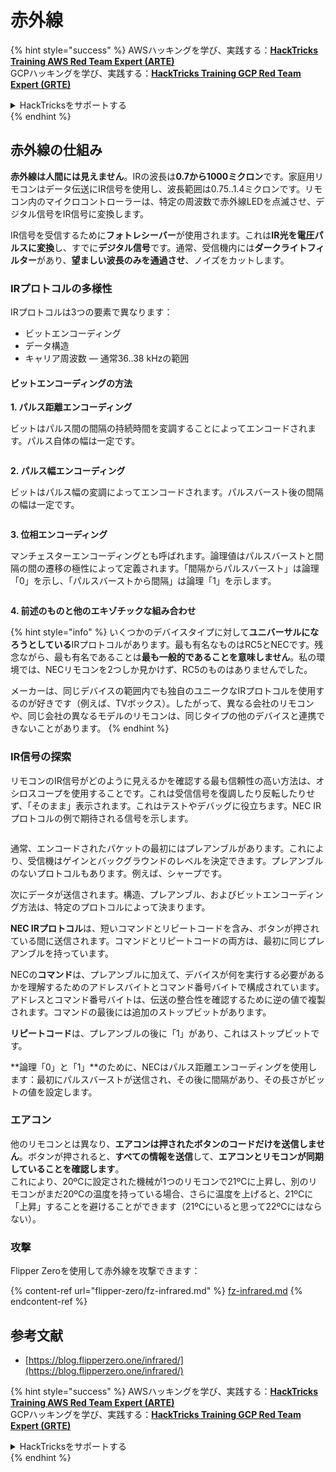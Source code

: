 # 赤外線

{% hint style="success" %}
AWSハッキングを学び、実践する：<img src="/.gitbook/assets/arte.png" alt="" data-size="line">[**HackTricks Training AWS Red Team Expert (ARTE)**](https://training.hacktricks.xyz/courses/arte)<img src="/.gitbook/assets/arte.png" alt="" data-size="line">\
GCPハッキングを学び、実践する：<img src="/.gitbook/assets/grte.png" alt="" data-size="line">[**HackTricks Training GCP Red Team Expert (GRTE)**<img src="/.gitbook/assets/grte.png" alt="" data-size="line">](https://training.hacktricks.xyz/courses/grte)

<details>

<summary>HackTricksをサポートする</summary>

* [**サブスクリプションプラン**](https://github.com/sponsors/carlospolop)を確認してください！
* **💬 [**Discordグループ**](https://discord.gg/hRep4RUj7f)または[**Telegramグループ**](https://t.me/peass)に参加するか、**Twitter** 🐦 [**@hacktricks\_live**](https://twitter.com/hacktricks\_live)**をフォローしてください。**
* **[**HackTricks**](https://github.com/carlospolop/hacktricks)および[**HackTricks Cloud**](https://github.com/carlospolop/hacktricks-cloud)のGitHubリポジトリにPRを提出してハッキングトリックを共有してください。**

</details>
{% endhint %}

## 赤外線の仕組み <a href="#how-the-infrared-port-works" id="how-the-infrared-port-works"></a>

**赤外線は人間には見えません**。IRの波長は**0.7から1000ミクロン**です。家庭用リモコンはデータ伝送にIR信号を使用し、波長範囲は0.75..1.4ミクロンです。リモコン内のマイクロコントローラーは、特定の周波数で赤外線LEDを点滅させ、デジタル信号をIR信号に変換します。

IR信号を受信するために**フォトレシーバー**が使用されます。これは**IR光を電圧パルスに変換**し、すでに**デジタル信号**です。通常、受信機内には**ダークライトフィルター**があり、**望ましい波長のみを通過させ**、ノイズをカットします。

### IRプロトコルの多様性 <a href="#variety-of-ir-protocols" id="variety-of-ir-protocols"></a>

IRプロトコルは3つの要素で異なります：

* ビットエンコーディング
* データ構造
* キャリア周波数 — 通常36..38 kHzの範囲

#### ビットエンコーディングの方法 <a href="#bit-encoding-ways" id="bit-encoding-ways"></a>

**1. パルス距離エンコーディング**

ビットはパルス間の間隔の持続時間を変調することによってエンコードされます。パルス自体の幅は一定です。

<figure><img src="../../.gitbook/assets/image (295).png" alt=""><figcaption></figcaption></figure>

**2. パルス幅エンコーディング**

ビットはパルス幅の変調によってエンコードされます。パルスバースト後の間隔の幅は一定です。

<figure><img src="../../.gitbook/assets/image (282).png" alt=""><figcaption></figcaption></figure>

**3. 位相エンコーディング**

マンチェスターエンコーディングとも呼ばれます。論理値はパルスバーストと間隔の間の遷移の極性によって定義されます。「間隔からパルスバースト」は論理「0」を示し、「パルスバーストから間隔」は論理「1」を示します。

<figure><img src="../../.gitbook/assets/image (634).png" alt=""><figcaption></figcaption></figure>

**4. 前述のものと他のエキゾチックな組み合わせ**

{% hint style="info" %}
いくつかのデバイスタイプに対して**ユニバーサルになろうとしている**IRプロトコルがあります。最も有名なものはRC5とNECです。残念ながら、最も有名であることは**最も一般的であることを意味しません**。私の環境では、NECリモコンを2つしか見かけず、RC5のものはありませんでした。

メーカーは、同じデバイスの範囲内でも独自のユニークなIRプロトコルを使用するのが好きです（例えば、TVボックス）。したがって、異なる会社のリモコンや、同じ会社の異なるモデルのリモコンは、同じタイプの他のデバイスと連携できないことがあります。
{% endhint %}

### IR信号の探索

リモコンのIR信号がどのように見えるかを確認する最も信頼性の高い方法は、オシロスコープを使用することです。これは受信信号を復調したり反転したりせず、「そのまま」表示されます。これはテストやデバッグに役立ちます。NEC IRプロトコルの例で期待される信号を示します。

<figure><img src="../../.gitbook/assets/image (235).png" alt=""><figcaption></figcaption></figure>

通常、エンコードされたパケットの最初にはプレアンブルがあります。これにより、受信機はゲインとバックグラウンドのレベルを決定できます。プレアンブルのないプロトコルもあります。例えば、シャープです。

次にデータが送信されます。構造、プレアンブル、およびビットエンコーディング方法は、特定のプロトコルによって決まります。

**NEC IRプロトコル**は、短いコマンドとリピートコードを含み、ボタンが押されている間に送信されます。コマンドとリピートコードの両方は、最初に同じプレアンブルを持っています。

NECの**コマンド**は、プレアンブルに加えて、デバイスが何を実行する必要があるかを理解するためのアドレスバイトとコマンド番号バイトで構成されています。アドレスとコマンド番号バイトは、伝送の整合性を確認するために逆の値で複製されます。コマンドの最後には追加のストップビットがあります。

**リピートコード**は、プレアンブルの後に「1」があり、これはストップビットです。

**論理「0」と「1」**のために、NECはパルス距離エンコーディングを使用します：最初にパルスバーストが送信され、その後に間隔があり、その長さがビットの値を設定します。

### エアコン

他のリモコンとは異なり、**エアコンは押されたボタンのコードだけを送信しません**。ボタンが押されると、**すべての情報を送信**して、**エアコンとリモコンが同期していることを確認します**。\
これにより、20ºCに設定された機械が1つのリモコンで21ºCに上昇し、別のリモコンがまだ20ºCの温度を持っている場合、さらに温度を上げると、21ºCに「上昇」することを避けることができます（21ºCにいると思って22ºCにはならない）。

### 攻撃

Flipper Zeroを使用して赤外線を攻撃できます：

{% content-ref url="flipper-zero/fz-infrared.md" %}
[fz-infrared.md](flipper-zero/fz-infrared.md)
{% endcontent-ref %}

## 参考文献

* [https://blog.flipperzero.one/infrared/](https://blog.flipperzero.one/infrared/)

{% hint style="success" %}
AWSハッキングを学び、実践する：<img src="/.gitbook/assets/arte.png" alt="" data-size="line">[**HackTricks Training AWS Red Team Expert (ARTE)**](https://training.hacktricks.xyz/courses/arte)<img src="/.gitbook/assets/arte.png" alt="" data-size="line">\
GCPハッキングを学び、実践する：<img src="/.gitbook/assets/grte.png" alt="" data-size="line">[**HackTricks Training GCP Red Team Expert (GRTE)**<img src="/.gitbook/assets/grte.png" alt="" data-size="line">](https://training.hacktricks.xyz/courses/grte)

<details>

<summary>HackTricksをサポートする</summary>

* [**サブスクリプションプラン**](https://github.com/sponsors/carlospolop)を確認してください！
* **💬 [**Discordグループ**](https://discord.gg/hRep4RUj7f)または[**Telegramグループ**](https://t.me/peass)に参加するか、**Twitter** 🐦 [**@hacktricks\_live**](https://twitter.com/hacktricks\_live)**をフォローしてください。**
* **[**HackTricks**](https://github.com/carlospolop/hacktricks)および[**HackTricks Cloud**](https://github.com/carlospolop/hacktricks-cloud)のGitHubリポジトリにPRを提出してハッキングトリックを共有してください。**

</details>
{% endhint %}
